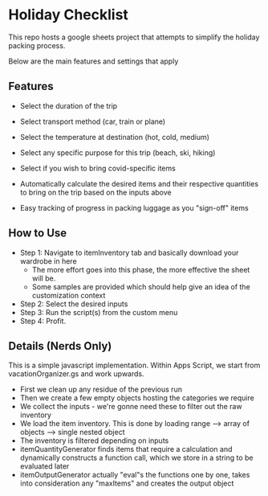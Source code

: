 # Holiday Checklist

This repo hosts a google sheets project that attempts to simplify the holiday packing process.

Below are the main features and settings that apply

## Features

- Select the duration of the trip
- Select transport method (car, train or plane)
- Select the temperature at destination (hot, cold, medium)
- Select any specific purpose for this trip (beach, ski, hiking)
- Select if you wish to bring covid-specific items

- Automatically calculate the desired items and their respective quantities to bring on the trip based on the inputs above
- Easy tracking of progress in packing luggage as you "sign-off" items


## How to Use

- Step 1: Navigate to itemInventory tab and basically download your wardrobe in here
  - The more effort goes into this phase, the more effective the sheet will be.
  - Some samples are provided which should help give an idea of the customization context
- Step 2: Select the desired inputs
- Step 3: Run the script(s) from the custom menu
- Step 4: Profit.


## Details (Nerds Only)

This is a simple javascript implementation.
Within Apps Script, we start from vacationOrganizer.gs and work upwards.

- First we clean up any residue of the previous run
- Then we create a few empty objects hosting the categories we require
- We collect the inputs - we're gonne need these to filter out the raw inventory
- We load the item inventory. This is done by loading range --> array of objects --> single nested object
- The inventory is filtered depending on inputs
- itemQuantityGenerator finds items that require a calculation and dynamically constructs a function call, which we store in a string to be evaluated later
- itemOutputGenerator actually "eval"s the functions one by one, takes into consideration any "maxItems" and creates the output object

